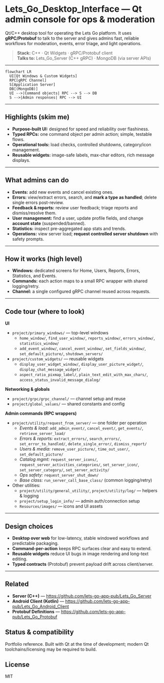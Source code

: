 # Lets_Go_Desktop_Interface — Qt admin console for ops & moderation

Qt/C++ desktop tool for operating the Lets Go platform. It uses **gRPC/Protobuf** to talk to the server and gives admins fast, reliable workflows for moderation, events, error triage, and light operations.

> **Stack:** C++ · Qt Widgets · gRPC/Protobuf client  
> **Talks to:** Lets_Go_Server (C++ gRPC) · MongoDB (via server APIs)

---

```mermaid
flowchart LR
  UI[Qt Windows & Custom Widgets]
  RPC[gRPC Channel]
  S[Application Server]
  DB[(MongoDB)]
  UI -->|Command objects| RPC --> S --> DB
  S -->|Admin responses| RPC --> UI
```

---

## Highlights (skim me)
- **Purpose-built UI:** designed for speed and reliability over flashiness.
- **Typed RPCs:** one command object per admin action; simple, testable flows.
- **Operational tools:** load checks, controlled shutdowns, category/icon management.
- **Reusable widgets:** image-safe labels, max-char editors, rich message displays.

---

## What admins can do
- **Events:** add new events and cancel existing ones.  
- **Errors:** view/extract errors, search, and **mark a type as handled**; delete single errors post-review.  
- **Feedback & reports:** review user feedback; triage reports and dismiss/resolve them.  
- **User management:** find a user, update profile fields, and change **account state** (suspended/banned).  
- **Statistics:** inspect pre-aggregated app stats and trends.  
- **Operations:** view server load; **request controlled server shutdown** with safety prompts.

---

## How it works (high level)
- **Windows:** dedicated screens for Home, Users, Reports, Errors, Statistics, and Events.  
- **Commands:** each action maps to a small RPC wrapper with shared logging/retry.  
- **Channel:** a single configured gRPC channel reused across requests.

---

## Code tour (where to look)

**UI**
- `project/primary_windows/` — top-level windows  
  - `home_window/`, `find_user_window/`, `reports_window/`, `errors_window/`, `statistics_window/`  
  - `add_event_window/`, `cancel_event_window/`, `set_fields_window/`, `set_default_picture/`, `shutdown_servers/`
- `project/custom_widgets/` — reusable widgets  
  - `display_user_widget_window/`, `display_user_picture_widget/`, `display_chat_message_widget/`  
  - `aspect_ratio_pixmap_label/`, `plain_text_edit_with_max_chars/`, `access_status_invalid_message_dialog/`

**Networking & globals**
- `project/grpc/grpc_channel/` — channel setup and reuse  
- `project/global_values/` — shared constants and config

**Admin commands (RPC wrappers)**
- `project/utility/request_from_server/` — one folder per operation  
  - *Events & load:* `add_admin_event/`, `cancel_event/`, `get_events/`, `retrieve_server_load/`  
  - *Errors & reports:* `extract_errors/`, `search_errors/`, `set_error_to_handled/`, `delete_single_error/`, `dismiss_report/`  
  - *Users & media:* `remove_user_picture/`, `time_out_user/`, `set_default_picture/`  
  - *Catalog mgmt:* `request_server_icons/`, `request_server_activities_categories/`, `set_server_icon/`, `set_server_category/`, `set_server_activity/`  
  - *Ops safety:* `request_server_shut_down/`  
  - *Base class:* `run_server_call_base_class/` (common logging/retry)
- Other utilities:  
  - `project/utility/general_utility/`, `project/utility/log/` — helpers & logging  
  - `project/setup_login_info/` — admin auth/connection setup  
  - `Resources/images/` — icons and UI assets

---

## Design choices
- **Desktop over web** for low-latency, stable windowed workflows and predictable packaging.  
- **Command-per-action** keeps RPC surfaces clear and easy to extend.  
- **Reusable widgets** reduce UI bugs in image rendering and long-text editing.  
- **Typed contracts** (Protobuf) prevent payload drift across client/server.

---

## Related
- **Server (C++)** — https://github.com/lets-go-app-pub/Lets_Go_Server  
- **Android Client (Kotlin)** — https://github.com/lets-go-app-pub/Lets_Go_Android_Client  
- **Protobuf Definitions** — https://github.com/lets-go-app-pub/Lets_Go_Protobuf

## Status & compatibility
Portfolio reference. Built with Qt at the time of development; modern Qt toolchains/licensing may be required to build.

## License
MIT
